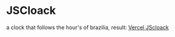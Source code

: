 # JSCloack

a clock that follows the hour's of brazilia, result: <a href="https://jsc-loack.vercel.app/">Vercel JScloack</a>
